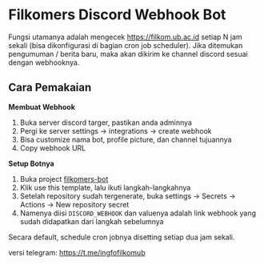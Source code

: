# Filkomers Discord Webhook Bot

Fungsi utamanya adalah mengecek https://filkom.ub.ac.id setiap N jam sekali (bisa dikonfigurasi di bagian cron job scheduler). Jika ditemukan pengumuman / berita baru, maka akan dikirim ke channel discord sesuai dengan webhooknya.

## Cara Pemakaian

**Membuat Webhook**

1. Buka server discord targer, pastikan anda adminnya
2. Pergi ke server settings -> integrations -> create webhook
3. Bisa customize nama bot, profile picture, dan channel tujuannya
4. Copy webhook URL

**Setup Botnya**

1. Buka project [filkomers-bot](https://github.com/CORE-BAN/filkomers-bot)
2. Klik use this template, lalu ikuti langkah-langkahnya
3. Setelah repository sudah tergenerate, buka settings -> Secrets -> Actions -> New repository secret
4. Namenya diisi `DISCORD_WEBHOOK` dan valuenya adalah link webhook yang sudah didapatkan dari langkah sebelumnya

Secara default, schedule cron jobnya disetting setiap dua jam sekali.

versi telegram: https://t.me/ingfofilkomub
